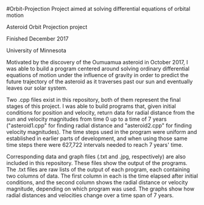 #Orbit-Projection
Project aimed at solving differential equations of orbital motion

Asteroid Orbit Projection project

Finished December 2017

University of Minnesota

Motivated by the discovery of the Oumuamua asteroid in October 2017, I was able to build a program centered around solving ordinary differential equations of motion under the influence of gravity in order to predict the future trajectory of the asteroid as it traverses past our sun and eventually leaves our solar system.

Two .cpp files exist in this repository, both of them represent the final stages of this project. I was able to build programs that, given initial conditions for position and velocity, return data for radial distance from the sun and velocity magnitudes from time 0 up to a time of 7 years ("asteroid1.cpp" for finding radial distance and "asteroid2.cpp" for finding velocity magnitudes). The time steps used in the program were uniform and established in earlier parts of development, and when using those same time steps there were 627,722 intervals needed to reach 7 years' time.

Corresponding data and graph files (.txt and .jpg, respectively) are also included in this repository. These files show the output of the programs. The .txt files are raw lists of the output of each program, each containing two columns of data. The first column in each is the time elapsed after initial conditions, and the second column shows the radial distance or velocity magnitude, depending on which program was used. The graphs show how radial distances and velocities change over a time span of 7 years. 
